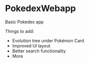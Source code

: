 # PokedexWebapp

Basic Pokedex app

Things to add:

* Evolution tree under Pokémon Card
* Improved UI layout
* Better search functionality
* More
